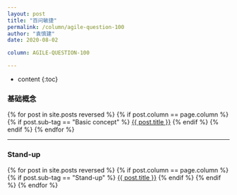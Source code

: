 ```yaml
---
layout: post
title: "百问敏捷"
permalink: /column/agile-question-100
author: "袁慎建"
date: 2020-08-02

column: AGILE-QUESTION-100

---
```


* content
{:toc}

### 基础概念
{% for post in site.posts reversed %}
{% if post.column == page.column %}
{% if post.sub-tag == "Basic concept" %}
<a target="_blank" href="{{ post.url }}">{{ post.title }}</a>
{% endif %}
{% endif %}
{% endfor %}

---

### Stand-up
{% for post in site.posts reversed %}
{% if post.column == page.column %}
{% if post.sub-tag == "Stand-up" %}
<a target="_blank" href="{{ post.url }}">{{ post.title }}</a>
{% endif %}
{% endif %}
{% endfor %}


